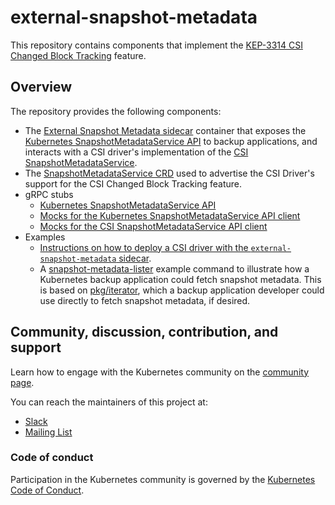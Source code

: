 # external-snapshot-metadata

This repository contains components that implement the
[KEP-3314 CSI Changed Block Tracking](https://github.com/kubernetes/enhancements/tree/master/keps/sig-storage/3314-csi-changed-block-tracking)
feature.

## Overview

The repository provides the following components:

- The [External Snapshot Metadata sidecar](https://github.com/kubernetes/enhancements/tree/master/keps/sig-storage/3314-csi-changed-block-tracking#the-external-snapshot-metadata-sidecar)
  container that exposes the
  [Kubernetes SnapshotMetadataService API](https://github.com/kubernetes/enhancements/tree/master/keps/sig-storage/3314-csi-changed-block-tracking#the-kubernetes-snapshotmetadata-service-api)
  to backup applications, and interacts with a CSI driver's implementation
  of the
  [CSI SnapshotMetadataService](https://github.com/container-storage-interface/spec/blob/master/spec.md#snapshot-metadata-service-rpcs).
- The [SnapshotMetadataService CRD](https://github.com/kubernetes-csi/external-snapshot-metadata/tree/master/client/config/crd)
  used to advertise the CSI Driver's support for the
  CSI Changed Block Tracking feature.
- gRPC stubs
  - [Kubernetes SnapshotMetadataService API](https://github.com/kubernetes-csi/external-snapshot-metadata/tree/master/pkg/api)
  - [Mocks for the Kubernetes SnapshotMetadataService API client](https://github.com/kubernetes-csi/external-snapshot-metadata/tree/master/pkg/k8sclientmocks)
  - [Mocks for the CSI SnapshotMetadataService API client](https://github.com/kubernetes-csi/external-snapshot-metadata/tree/master/pkg/csiclientmocks)
- Examples
  - [Instructions on how to deploy a CSI driver with the `external-snapshot-metadata` sidecar](https://github.com/kubernetes-csi/external-snapshot-metadata/tree/main/deploy).
  - A [snapshot-metadata-lister](https://github.com/kubernetes-csi/external-snapshot-metadata/tree/master/examples/snapshot-metadata-lister)
  example command to illustrate how a Kubernetes backup application could fetch snapshot metadata.
    This is based on [pkg/iterator](https://github.com/kubernetes-csi/external-snapshot-metadata/tree/master/pkg/iterator),
    which a backup application developer could use directly to fetch snapshot metadata, if desired.

## Community, discussion, contribution, and support

Learn how to engage with the Kubernetes community on the [community page](http://kubernetes.io/community/).

You can reach the maintainers of this project at:

- [Slack](https://kubernetes.slack.com/messages/sig-storage)
- [Mailing List](https://groups.google.com/g/kubernetes-sig-storage)

### Code of conduct

Participation in the Kubernetes community is governed by the [Kubernetes Code of Conduct](code-of-conduct.md).

[owners]: https://git.k8s.io/community/contributors/guide/owners.md
[Creative Commons 4.0]: https://git.k8s.io/website/LICENSE
